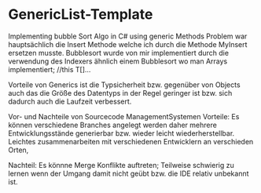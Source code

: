 # GenericList-Template
Implementing bubble Sort Algo in C# using generic Methods
Problem war hauptsächlich die Insert Methode welche ich durch die Methode MyInsert ersetzen musste. Bubblesort wurde von mir implementiert
durch die verwendung des Indexers ähnlich einem Bubblesort wo man Arrays implementiert; //this T[]...

Vorteile von Generics ist die Typsicherheit bzw. gegenüber von Objects auch das die Größe des Datentyps in der Regel geringer ist bzw.
sich dadurch auch die Laufzeit verbessert.

Vor- und Nachteile von Sourcecode ManagementSystemen
Vorteile: Es können verschiedene Branches angelegt werden daher mehrere Entwicklungsstände generierbar bzw.
wieder leicht wiederherstellbar. Leichtes zusammenarbeiten mit verschiedenen Entwicklern an verschieden Orten,

Nachteil: Es könnne Merge Konflikte auftreten;
Teilweise schwierig zu lernen wenn der Umgang damit nicht geübt bzw. die IDE relativ unbekannt ist. 
